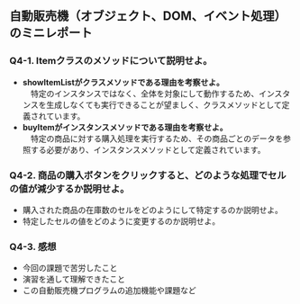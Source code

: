 ## 自動販売機（オブジェクト、DOM、イベント処理）のミニレポート
### Q4-1. Itemクラスのメソッドについて説明せよ。
* **showItemListがクラスメソッドである理由を考察せよ。**  
  &emsp;特定のインスタンスではなく、全体を対象にして動作するため、インスタンスを生成しなくても実行できることが望ましく、クラスメソッドとして定義されています。
* **buyItemがインスタンスメソッドである理由を考察せよ。**  
  &emsp;特定の商品に対する購入処理を実行するため、その商品ごとのデータを参照する必要があり、インスタンスメソッドとして定義されています。
### Q4-2. 商品の購入ボタンをクリックすると、どのような処理でセルの値が減少するか説明せよ。
* 購入された商品の在庫数のセルをどのようにして特定するのか説明せよ。
* 特定したセルの値をどのように変更するのか説明せよ。
### Q4-3. 感想
* 今回の課題で苦労したこと
* 演習を通して理解できたこと
* この自動販売機プログラムの追加機能や課題など
